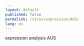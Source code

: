 ```yaml
---
layout: default
published: false
permalink: /v3/es/expression/AUS/
lang: es
---
```


expression analysis AUS
